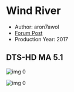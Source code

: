 # Wind River

* Author: aron7awol
* [Forum Post](https://www.avsforum.com/threads/bass-eq-for-filtered-movies.2995212/post-56771420)
* Production Year: 2017

## DTS-HD MA 5.1

![img 0](https://fanart.tv/fanart/movies/395834/moviethumb/wind-river-59a2a10ae2c9e.jpg)

![img 0](https://i.imgur.com/neDcCgq.png)

